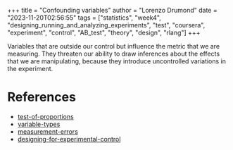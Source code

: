 +++
title = "Confounding variables"
author = "Lorenzo Drumond"
date = "2023-11-20T02:56:55"
tags = ["statistics",  "week4",  "designing_running_and_analyzing_experiments",  "test",  "coursera",  "experiment",  "control",  "AB_test",  "theory",  "design",  "rlang"]
+++


Variables that are outside our control but influence the metric that we are measuring.
They threaten our ability to draw inferences about the effects that we are manipulating,
because they introduce uncontrolled variations in the experiment.

# References
- [test-of-proportions](/wiki/test-of-proportions/)
- [variable-types](/wiki/variable-types/)
- [measurement-errors](/wiki/measurement-errors/)
- [designing-for-experimental-control](/wiki/designing-for-experimental-control/)
